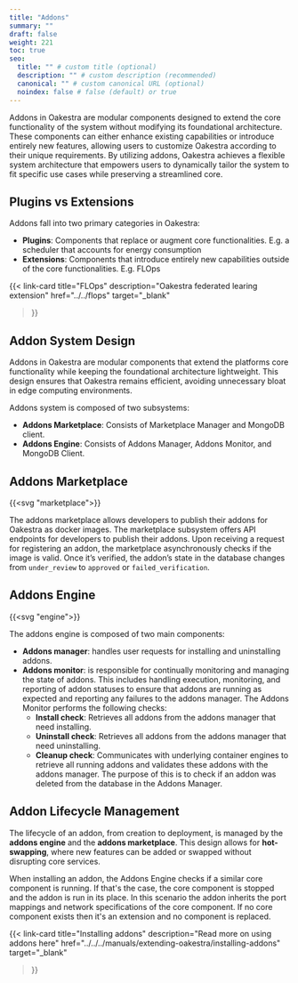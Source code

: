 ```yaml
---
title: "Addons"
summary: ""
draft: false
weight: 221
toc: true
seo:
  title: "" # custom title (optional)
  description: "" # custom description (recommended)
  canonical: "" # custom canonical URL (optional)
  noindex: false # false (default) or true
---
```


Addons in Oakestra are modular components designed to extend the core functionality of the system without modifying its foundational architecture. These components can either enhance existing capabilities or introduce entirely new features, allowing users to customize Oakestra according to their unique requirements. By utilizing addons, Oakestra achieves a flexible system architecture that empowers users to dynamically tailor the system to fit specific use cases while preserving a streamlined core.

## Plugins vs Extensions

Addons fall into two primary categories in Oakestra:
- **Plugins**: Components that replace or augment core functionalities. E.g. a scheduler that accounts for energy consumption
- **Extensions**: Components that introduce entirely new capabilities outside of the core functionalities. E.g. FLOps

{{< link-card
  title="FLOps"
  description="Oakestra federated learing extension"
  href="../../flops"
  target="_blank"
>}}

## Addon System Design

Addons in Oakestra are modular components that extend the platforms core functionality while keeping the foundational architecture lightweight. This design ensures that Oakestra remains efficient, avoiding unnecessary bloat in edge computing environments.

Addons system is composed of two subsystems:
- **Addons Marketplace**: Consists of Marketplace Manager and MongoDB client.
- **Addons Engine**: Consists of Addons Manager, Addons Monitor, and MongoDB Client.

## Addons Marketplace

{{<svg "marketplace">}}

The addons marketplace allows developers to publish their addons for Oakestra as docker images. The marketplace subsystem offers API
endpoints for developers to publish their addons. Upon receiving a request for registering an addon, the marketplace asynchronously 
checks if the image is valid. Once it’s verified, the addon’s state in the database changes from `under_review` to `approved` or `failed_verification`.

## Addons Engine

{{<svg "engine">}}

The addons engine is composed of two main components:

- **Addons manager**: handles user requests for installing and uninstalling addons.
- **Addons monitor**: is responsible for continually monitoring and managing the state of
addons. This includes handling execution, monitoring, and reporting of addon statuses to ensure that addons are running as expected and reporting any failures to the addons manager. The Addons Monitor performs the following checks:
  - **Install check**: Retrieves all addons from the addons manager that need installing.
  - **Uninstall check**: Retrieves all addons from the addons manager that need uninstalling.
  - **Cleanup check**: Communicates with underlying container engines to retrieve
  all running addons and validates these addons with the addons manager.
  The purpose of this is to check if an addon was deleted from the database in the
  Addons Manager.

## Addon Lifecycle Management

The lifecycle of an addon, from creation to deployment, is managed by the **addons engine** and the **addons marketplace**. This design allows for **hot-swapping**, where new features can be added or swapped without disrupting core services.

When installing an addon, the Addons Engine checks if a similar core component is running. If that's the case, the core component is stopped and the addon is run in its place. In this scenario the addon inherits the port mappings and network specifications of the core component. If no core component exists then it's an extension and no component is replaced.

{{< link-card
  title="Installing addons"
  description="Read more on using addons here"
  href="../../../manuals/extending-oakestra/installing-addons"
  target="_blank"
>}}